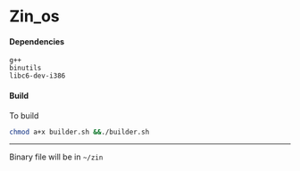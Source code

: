 # Zin_os

#### Dependencies

```
g++ 
binutils 
libc6-dev-i386
```

#### Build

To build

```sh
chmod a+x builder.sh &&./builder.sh
```

---

Binary file will be in `~/zin`

